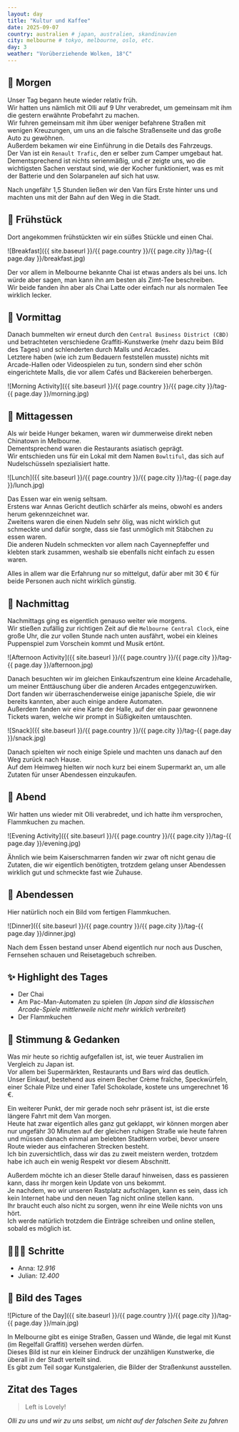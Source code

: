 ```yaml
---
layout: day
title: "Kultur und Kaffee"
date: 2025-09-07
country: australien # japan, australien, skandinavien
city: melbourne # tokyo, melbourne, oslo, etc.
day: 3
weather: "Vorüberziehende Wolken, 18°C"
---
```


## 🌅 Morgen

Unser Tag begann heute wieder relativ früh.  
Wir hatten uns nämlich mit Olli auf 9 Uhr verabredet, um gemeinsam mit ihm die gestern erwähnte Probefahrt zu machen.  
Wir fuhren gemeinsam mit ihm über weniger befahrene Straßen mit wenigen Kreuzungen, um uns an die falsche Straßenseite und das große Auto zu gewöhnen.  
Außerdem bekamen wir eine Einführung in die Details des Fahrzeugs.  
Der Van ist ein `Renault Trafic`, den er selber zum Camper umgebaut hat.  
Dementsprechend ist nichts serienmäßig, und er zeigte uns, wo die wichtigsten Sachen verstaut sind, wie der Kocher funktioniert, was es mit der Batterie und den Solarpanelen auf sich hat usw.

Nach ungefähr 1,5 Stunden ließen wir den Van fürs Erste hinter uns und machten uns mit der Bahn auf den Weg in die Stadt. 

## 🥐 Frühstück

Dort angekommen frühstückten wir ein süßes Stückle und einen Chai.

![Breakfast]({{ site.baseurl }}/{{ page.country }}/{{ page.city }}/tag-{{ page.day }}/breakfast.jpg)

Der vor allem in Melbourne bekannte Chai ist etwas anders als bei uns.
Ich würde aber sagen, man kann ihn am besten als Zimt-Tee beschreiben.  
Wir beide fanden ihn aber als Chai Latte oder einfach nur als normalen Tee wirklich lecker.

## 🌇 Vormittag

Danach bummelten wir erneut durch den `Central Business District (CBD)` und betrachteten verschiedene Graffiti-Kunstwerke (mehr dazu beim Bild des Tages) und schlenderten durch Malls und Arcades.  
Letztere haben (wie ich zum Bedauern feststellen musste) nichts mit Arcade-Hallen oder Videospielen zu tun, sondern sind eher schön eingerichtete Malls, die vor allem Cafés und Bäckereien beherbergen.

![Morning Activity]({{ site.baseurl }}/{{ page.country }}/{{ page.city }}/tag-{{ page.day }}/morning.jpg)

## 🍣 Mittagessen

Als wir beide Hunger bekamen, waren wir dummerweise direkt neben Chinatown in Melbourne.  
Dementsprechend waren die Restaurants asiatisch geprägt.  
Wir entschieden uns für ein Lokal mit dem Namen `Bowltiful`, das sich auf Nudelschüsseln spezialisiert hatte.

![Lunch]({{ site.baseurl }}/{{ page.country }}/{{ page.city }}/tag-{{ page.day }}/lunch.jpg)

Das Essen war ein wenig seltsam.  
Erstens war Annas Gericht deutlich schärfer als meins, obwohl es anders herum gekennzeichnet war.  
Zweitens waren die einen Nudeln sehr ölig, was nicht wirklich gut schmeckte und dafür sorgte, dass sie fast unmöglich mit Stäbchen zu essen waren.  
Die anderen Nudeln schmeckten vor allem nach Cayennepfeffer und klebten stark zusammen, weshalb sie ebenfalls nicht einfach zu essen waren.  

Alles in allem war die Erfahrung nur so mittelgut, dafür aber mit 30 € für beide Personen auch nicht wirklich günstig.

## 🌆 Nachmittag

Nachmittags ging es eigentlich genauso weiter wie morgens.  
Wir stießen zufällig zur richtigen Zeit auf die `Melbourne Central Clock`, eine große Uhr, die zur vollen Stunde nach unten ausfährt, wobei ein kleines Puppenspiel zum Vorschein kommt und Musik ertönt.

![Afternoon Activity]({{ site.baseurl }}/{{ page.country }}/{{ page.city }}/tag-{{ page.day }}/afternoon.jpg)

Danach besuchten wir im gleichen Einkaufszentrum eine kleine Arcadehalle, um meiner Enttäuschung über die anderen Arcades entgegenzuwirken.  
Dort fanden wir überraschenderweise einige japanische Spiele, die wir bereits kannten, aber auch einige andere Automaten.  
Außerdem fanden wir eine Karte der Halle, auf der ein paar gewonnene Tickets waren, welche wir prompt in Süßigkeiten umtauschten.

![Snack]({{ site.baseurl }}/{{ page.country }}/{{ page.city }}/tag-{{ page.day }}/snack.jpg)

Danach spielten wir noch einige Spiele und machten uns danach auf den Weg zurück nach Hause.  
Auf dem Heimweg hielten wir noch kurz bei einem Supermarkt an, um alle Zutaten für unser Abendessen einzukaufen.

## 🌙 Abend

Wir hatten uns wieder mit Olli verabredet, und ich hatte ihm versprochen, Flammkuchen zu machen.

![Evening Activity]({{ site.baseurl }}/{{ page.country }}/{{ page.city }}/tag-{{ page.day }}/evening.jpg)

Ähnlich wie beim Kaiserschmarren fanden wir zwar oft nicht genau die Zutaten, die wir eigentlich benötigten, trotzdem gelang unser Abendessen wirklich gut und schmeckte fast wie Zuhause.

## 🍜 Abendessen

Hier natürlich noch ein Bild vom fertigen Flammkuchen.

![Dinner]({{ site.baseurl }}/{{ page.country }}/{{ page.city }}/tag-{{ page.day }}/dinner.jpg)

Nach dem Essen bestand unser Abend eigentlich nur noch aus Duschen, Fernsehen schauen und Reisetagebuch schreiben.

## ✨ Highlight des Tages

- Der Chai  
- Am Pac-Man-Automaten zu spielen (_In Japan sind die klassischen Arcade-Spiele mittlerweile nicht mehr wirklich verbreitet_)  
- Der Flammkuchen  

## 💭 Stimmung & Gedanken

Was mir heute so richtig aufgefallen ist, ist, wie teuer Australien im Vergleich zu Japan ist.  
Vor allem bei Supermärkten, Restaurants und Bars wird das deutlich.  
Unser Einkauf, bestehend aus einem Becher Crème fraîche, Speckwürfeln, einer Schale Pilze und einer Tafel Schokolade, kostete uns umgerechnet 16 €.

Ein weiterer Punkt, der mir gerade noch sehr präsent ist, ist die erste längere Fahrt mit dem Van morgen.  
Heute hat zwar eigentlich alles ganz gut geklappt, wir können morgen aber nur ungefähr 30 Minuten auf der gleichen ruhigen Straße wie heute fahren und müssen danach einmal am belebten Stadtkern vorbei, bevor unsere Route wieder aus einfacheren Strecken besteht.  
Ich bin zuversichtlich, dass wir das zu zweit meistern werden, trotzdem habe ich auch ein wenig Respekt vor diesem Abschnitt.

Außerdem möchte ich an dieser Stelle darauf hinweisen, dass es passieren kann, dass ihr morgen kein Update von uns bekommt.  
Je nachdem, wo wir unseren Rastplatz aufschlagen, kann es sein, dass ich kein Internet habe und den neuen Tag nicht online stellen kann.  
Ihr braucht euch also nicht zu sorgen, wenn ihr eine Weile nichts von uns hört.  
Ich werde natürlich trotzdem die Einträge schreiben und online stellen, sobald es möglich ist. 

## 🏃🏽‍♀️ Schritte

- Anna: _12.916_  
- Julian: _12.400_  

## 📸 Bild des Tages

![Picture of the Day]({{ site.baseurl }}/{{ page.country }}/{{ page.city }}/tag-{{ page.day }}/main.jpg)

In Melbourne gibt es einige Straßen, Gassen und Wände, die legal mit Kunst (im Regelfall Graffiti) versehen werden dürfen.  
Dieses Bild ist nur ein kleiner Eindruck der unzähligen Kunstwerke, die überall in der Stadt verteilt sind.  
Es gibt zum Teil sogar Kunstgalerien, die Bilder der Straßenkunst ausstellen.

## Zitat des Tages

> Left is Lovely!

_Olli zu uns und wir zu uns selbst, um nicht auf der falschen Seite zu fahren_
